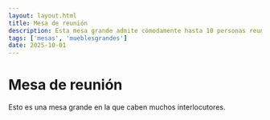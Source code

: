 ```yaml
---
layout: layout.html
title: Mesa de reunión
description: Esta mesa grande admite cómodamente hasta 10 personas reunidas.
tags: ['mesas', 'mueblesgrandes']
date: 2025-10-01
---
```


# Mesa de reunión

Esto es una mesa grande en la que caben muchos interlocutores.